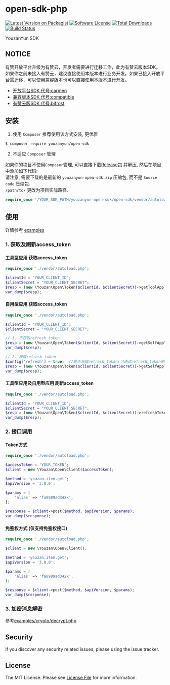 # open-sdk-php

[![Latest Version on Packagist][ico-version]][link-packagist]
[![Software License][ico-license]](LICENSE.md)
[![Total Downloads][ico-downloads]][link-downloads]
[![Build Status][ico-travis]][link-travis]


YouzanYun SDK


## NOTICE

有赞开放平台升级为有赞云，开发者需要进行迁移工作，此为有赞云版本SDK。如果你之前未接入有赞云，建议直接使用本版本进行业务开发。如果已接入开放平台需迁移，可以使用兼容版本也可以直接使用本版本进行开发。

- [开放平台SDK 代号:carmen](../../tree/carmen)
- [兼容版本SDK 代号:compatible](../../tree/compatible)
- [有赞云版SDK 代号:bifrost](../../tree/bifrost)


## 安装

1. 使用 `Composer`
推荐使用该方式安装, 更优雅  

``` bash
$ composer require youzanyun/open-sdk
```

2. 不适应 `Composer` 管理  

如果你的项目不使用`Composer`管理, 可以直接下载[Release包](https://github.com/youzan/open-sdk-php/releases) 并解压, 然后在项目中添加如下代码:  
请注意, 需要下载的是最新的 `youzanyun-open-sdk.zip` 压缩包, 而不是 `Source code`  压缩包.  
`/path/to/` 更改为项目实际路径.   
``` php
require_once '/YOUR_SDK_PATH/youzanyun-open-sdk/open-sdk/vendor/autoload.php';
``` 


## 使用

详情参考 [examples](examples)

### 1. 获取及刷新access_token

#### 工具型应用 获取access_token
``` php
require_once './vendor/autoload.php';

$clientId = "YOUR_CLIENT_ID";
$clientSecret = "YOUR_CLIENT_SECRET";
$resp = (new \Youzan\Open\Token($clientId, $clientSecret))->getToolAppToken('YOUR_CODE');
var_dump($resp);
```

#### 自用型应用 获取access_token
``` php
require_once './vendor/autoload.php';

$clientId = "YOUR_CLIENT_ID";
$clientSecret = "YOUR_CLIENT_SECRET";

// 1. 不获取refresh_token
$resp = (new \Youzan\Open\Token($clientId, $clientSecret))->getSelfAppToken('YOUR_KDT_ID');
var_dump($resp);

// 2. 获取refresh_token
$config['refresh'] = true;  //是否获取refresh_token(可通过refresh_token刷新token)
$resp = (new \Youzan\Open\Token($clientId, $clientSecret))->getSelfAppToken('YOUR_KDT_ID', $config);
var_dump($resp);
```

#### 工具型应用及自用型应用 刷新access_token
```php
require_once './vendor/autoload.php';

$clientId = "YOUR_CLIENT_ID";
$clientSecret = "YOUR_CLIENT_SECRET";
$resp = (new \Youzan\Open\Token($clientId, $clientSecret))->refreshToken('YOUR_REFRESH_TOKEN');
var_dump($resp);
```

### 2. 接口调用

#### Token方式
``` php
require_once './vendor/autoload.php';

$accessToken = 'YOUR_TOKEN';
$client = new \Youzan\Open\Client($accessToken);

$method = 'youzan.item.get';
$apiVersion = '3.0.0';

$params = [
    'alias' => 'fa8989ad342k',
];

$response = $client->post($method, $apiVersion, $params);
var_dump($response);
```

#### 免鉴权方式 (仅支持免鉴权接口)
``` php
require_once './vendor/autoload.php';

$client = new \Youzan\Open\Client();

$method = 'youzan.item.get';
$apiVersion = '3.0.0';

$params = [
    'alias' => 'fa8989ad342k',
];

$response = $client->post($method, $apiVersion, $params);
var_dump($response);
```

### 3. 加密消息解密

参考[examples/crypto/decrypt.php](examples/crypto/decrypt.php)


## Security

If you discover any security related issues, please using the issue tracker.


## License

The MIT License. Please see [License File](LICENSE) for more information.

[ico-version]: https://img.shields.io/packagist/v/youzanyun/open-sdk.svg?style=flat-square
[ico-license]: https://img.shields.io/badge/license-MIT-brightgreen.svg?style=flat-square
[ico-downloads]: https://img.shields.io/packagist/dt/youzanyun/open-sdk.svg?style=flat-square
[ico-travis]: https://api.travis-ci.org/youzan/open-sdk-php.svg

[link-packagist]: https://packagist.org/packages/youzanyun/open-sdk
[link-downloads]: https://packagist.org/packages/youzanyun/open-sdk
[link-travis]: https://travis-ci.org/youzan/open-sdk-php
